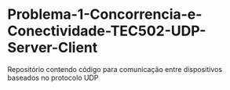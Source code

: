 # Problema-1-Concorrencia-e-Conectividade-TEC502-UDP-Server-Client
Repositório contendo código para comunicação entre dispositivos baseados no protocolo UDP

